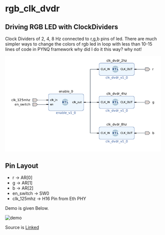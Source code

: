 # rgb_clk_dvdr
## Driving RGB LED with ClockDividers

Clock Dividers of 2, 4, 8 Hz connected to r,g,b pins of led. 
There are much simpler ways to change the colors of rgb led in loop with less than 10-15 lines of code in PYNQ framework
why did I do it this way? why not!

![schmatics](image.png)
## Pin Layout

* r -> AR[0]
* g -> AR[1]
* b -> AR[2]
* en_switch -> SW0
* clk_125mhz -> H16 Pin from Eth PHY

Demo is given Below.

![demo](display.gif)

Source is [Linked](https://github.com/ZeroX29a/pynq_clock_Divider_with_sw)
